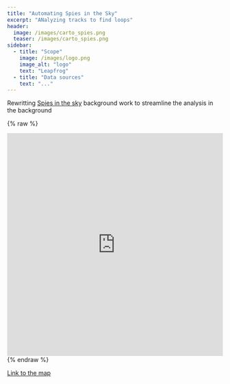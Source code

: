 ```yaml
---
title: "Automating Spies in the Sky"
excerpt: "ANalyzing tracks to find loops"
header:
  image: /images/carto_spies.png
  teaser: /images/carto_spies.png
sidebar:
  - title: "Scope"
    image: /images/logo.png
    image_alt: "logo"
    text: "Leapfrog"
  - title: "Data sources"
    text: "..."
---
```


Rewritting [Spies in the sky](https://www.buzzfeed.com/peteraldhous/spies-in-the-skies) background work to streamline the analysis in the background

{% raw %}
<iframe width="100%" height="520" frameborder="0" src="https://team.carto.com/u/abel/builder/3e25257e-4219-11e7-a133-0ecd1babdde5/embed" allowfullscreen webkitallowfullscreen mozallowfullscreen oallowfullscreen msallowfullscreen></iframe>
{% endraw %}

[Link to the map](https://team.carto.com/u/abel/builder/3e25257e-4219-11e7-a133-0ecd1babdde5/embed)
